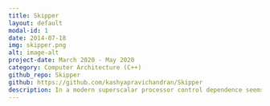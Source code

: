 ```yaml
---
title: Skipper
layout: default
modal-id: 1
date: 2014-07-18
img: skipper.png
alt: image-alt
project-date: March 2020 - May 2020
category: Computer Architecture (C++)
github_repo: Skipper
github: https://github.com/kashyapravichandran/Skipper
description: In a modern superscalar processor control dependence seems to be the biggest bottleneck for any type of increase in IPC as it limits the number of useful instructions that are fetched and executed. This architecture tries to explore the domain of control independent region execution and hopes to reduce the number of useless instructions that are fetched by the processor. The skipper architecture skips over the control dependent region, saves its progress, and goes ahead to execute data-independent control independent instructions till the branch resolves, and once it is resolved the processor switches context to the skipped region to execute instructions from that skipped region.
---
```

